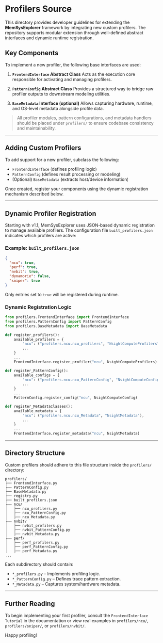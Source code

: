 # Profilers Source

This directory provides developer guidelines for extending the **MemSysExplorer** framework by integrating new custom profilers. The repository supports modular extension through well-defined abstract interfaces and dynamic runtime registration.

## Key Components

To implement a new profiler, the following base interfaces are used:

1. **`FrontendInterface` Abstract Class**
   Acts as the execution core responsible for activating and managing profilers.

2. **`PatternConfig` Abstract Class**
   Provides a structured way to bridge raw profiler outputs to downstream modeling utilities.

3. **`BaseMetadata` Interface (optional)**
   Allows capturing hardware, runtime, and OS-level metadata alongside profile data.

> All profiler modules, pattern configurations, and metadata handlers should be placed under `profilers/` to ensure codebase consistency and maintainability.

---

## Adding Custom Profilers

To add support for a new profiler, subclass the following:

* `FrontendInterface` (defines profiling logic)
* `PatternConfig` (defines result processing or modeling)
* (Optional) `BaseMetadata` (extracts host/device information)

Once created, register your components using the dynamic registration mechanism described below.

---

## Dynamic Profiler Registration

Starting with v1.1, MemSysExplorer uses JSON-based dynamic registration to manage available profilers. The configuration file `built_profilers.json` indicates which profilers are active:

### Example: `built_profilers.json`

```json
{
  "ncu": true,
  "perf": true,
  "nvbit": true,
  "dynamorio": false,
  "sniper": true
}
```

Only entries set to `true` will be registered during runtime.

### Dynamic Registration Logic

```python
from profilers.FrontendInterface import FrontendInterface
from profilers.PatternConfig import PatternConfig
from profilers.BaseMetadata import BaseMetadata

def register_profilers():
    available_profilers = {
        "ncu": ("profilers.ncu.ncu_profilers", "NsightComputeProfilers"),
        ...
    }
    ...
    FrontendInterface.register_profiler("ncu", NsightComputeProfilers)

def register_PatternConfig():
    available_configs = {
        "ncu": ("profilers.ncu.ncu_PatternConfig", "NsightComputeConfig"),
        ...
    }
    ...
    PatternConfig.register_config("ncu", NsightComputeConfig)

def register_MetadataClasses():
    available_metadata = {
        "ncu": ("profilers.ncu.ncu_Metadata", "NsightMetadata"),
        ...
    }
    ...
    FrontendInterface.register_metadata("ncu", NsightMetadata)
```

---

## Directory Structure

Custom profilers should adhere to this file structure inside the `profilers/` directory:

```
profilers/
├── FrontendInterface.py
├── PatternConfig.py
├── BaseMetadata.py
├── registry.py
├── built_profilers.json
├── ncu/
│   ├── ncu_profilers.py
│   ├── ncu_PatternConfig.py
│   ├── ncu_Metadata.py
├── nvbit/
│   ├── nvbit_profilers.py
│   ├── nvbit_PatternConfig.py
│   ├── nvbit_Metadata.py
├── perf/
│   ├── perf_profilers.py
│   ├── perf_PatternConfig.py
│   ├── perf_Metadata.py
...
```

Each subdirectory should contain:

* `*_profilers.py` – Implements profiling logic.
* `*_PatternConfig.py` – Defines trace pattern extraction.
* `*_Metadata.py` – Captures system/hardware metadata.

---

## Further Reading

To begin implementing your first profiler, consult the `FrontendInterface Tutorial` in the documentation or view real examples in `profilers/ncu/`, `profilers/sniper/`, or `profilers/nvbit/`.

Happy profiling!
